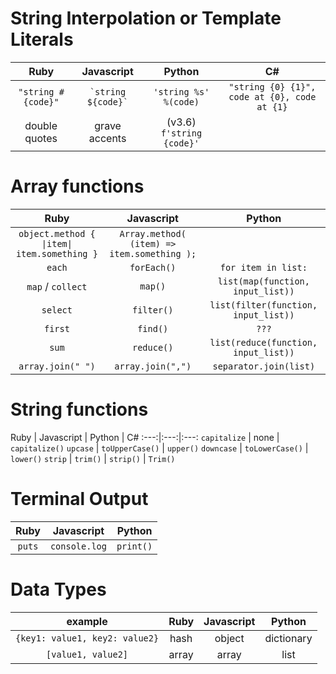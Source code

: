 <!-- 
Ruby | Javascript | Python
:---:|:---:|:---:
-->

# String Interpolation or Template Literals
Ruby | Javascript | Python | C#
:---:|:---:|:---:|:---:
`"string #{code}"`  | ``` `string ${code}` ``` | `'string %s' %(code)` | `"string {0} {1}", code at {0}, code at {1}`
double quotes | grave accents | (v3.6) `f'string {code}'` | 

# Array functions
Ruby | Javascript | Python
:---:|:---:|:---:
`object.method { \|item\| item.something }` | `Array.method( (item) => item.something );` | 
`each` | `forEach()` | `for item in list:`
`map` / `collect` | `map()` | `list(map(function, input_list))`
`select` | `filter()` | `list(filter(function, input_list))`
`first` | `find()` | `???`
`sum` | `reduce()` | `list(reduce(function, input_list))`
`array.join(" ")` | `array.join(",")` | `separator.join(list)`

# String functions
Ruby | Javascript | Python | C#
:---:|:---:|:---:
`capitalize` | none | `capitalize()`
`upcase` | `toUpperCase()` | `upper()`
`downcase` | `toLowerCase()` | `lower()`
`strip` | `trim()` | `strip()` | `Trim()`
<!-- 
# Loops
Ruby | Javascript | Python
:---:|:---:|:---:
  -->
# Terminal Output
Ruby | Javascript | Python
:---:|:---:|:---:
`puts` | `console.log` | `print()`

# Data Types
example | Ruby | Javascript | Python
:---:|:---:|:---:|:---:
`{key1: value1, key2: value2}` | hash | object | dictionary
`[value1, value2]` | array | array | list
